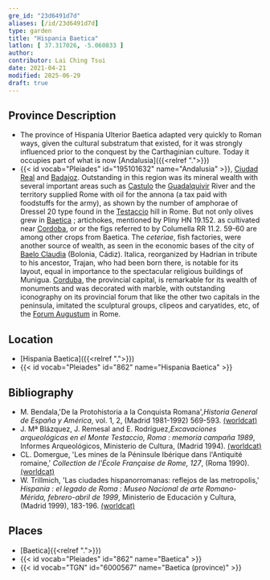 ```yaml
---
gre_id: "23d6491d7d"
aliases: [/id/23d6491d7d]
type: garden
title: "Hispania Baetica"
latlon: [ 37.317026, -5.060833 ]
author:
contributor: Lai Ching Tsui
date: 2021-04-21
modified: 2025-06-29
draft: true
---
```


## Province Description

- The province of Hispania Ulterior Baetica adapted very quickly to Roman ways, given the cultural substratum that existed, for it was strongly influenced prior to the conquest by the Carthaginian culture. Today it occupies part of what is now [Andalusia]({{<relref ".">}})
- {{< id vocab="Pleiades" id="195101632" name="Andalusia" >}}, [Ciudad Real](link) and [Badajoz](https://pleiades.stoa.org/places/931117398). Outstanding in this region was its mineral wealth with several important areas such as [Castulo](https://pleiades.stoa.org/places/265855) the [Guadalquivir](link) River and the territory supplied Rome with oil for the annona (a tax paid with foodstuffs for the army), as shown by the number of amphorae of Dressel 20 type found in the [Testaccio](https://pleiades.stoa.org/places/375710890) hill in Rome.  But not only olives grew in [Baetica](https://pleiades.stoa.org/places/862) ; artichokes, mentioned by Pliny HN 19.152. as cultivated near [Cordoba](link), or or the figs referred to by Columella RR 11.2. 59-60 are among other crops from Baetica. The *ceteriae*, fish factories, were another source of wealth, as seen in the economic bases of the city of [Baelo Claudia](link) (Bolonia, Cádiz). Italica, reorganized by Hadrian in tribute to his ancestor, Trajan, who had been born there, is notable for its layout, equal in importance to the spectacular religious buildings of Munigua. [Corduba](link), the provincial capital, is remarkable for its wealth of monuments and was decorated with marble, with outstanding iconography on its provincial forum that like the other two capitals in the peninsula, imitated the sculptural groups, clipeos and caryatides, etc, of the [Forum Augustum](https://pleiades.stoa.org/places/47606496) in Rome.

## Location

- [Hispania Baetica]({{<relref ".">}})
- {{< id vocab="Pleiades" id="862" name="Hispania Baetica" >}}

<!-- ## Maps -->

<!-- ## Images -->

<!-- ## Dates -->

## Bibliography

* M. Bendala,'De la Protohistoria a la Conquista Romana',*Historia General de España y América*, vol. 1, 2, (Madrid 1981-1992) 569-593. [(worldcat)](https://search.worldcat.org/title/506194962)
* J. Mª Blázquez, J. Remesal and E. Rodríguez,*Excavaciones arqueológicas en el Monte Testaccio, Roma : memoria campaña 1989*, Informes Arqueológicos, Ministerio de Cultura, (Madrid 1994). [(worldcat)](https://search.worldcat.org/title/506194962)
* CL. Domergue, 'Les mines de la Péninsule Ibérique dans l'Antiquité romaine,' *Collection de l'École Française de Rome, 127*, (Roma 1990). [(worldcat)](https://search.worldcat.org/title/1039552105)
* W. Trillmich, 'Las ciudades hispanorromanas: reflejos de las metropolis,' *Hispania : el legado de Roma : Museo Nacional de arte Romano-Mérida, febrero-abril de 1999*, Ministerio de Educación y Cultura, (Madrid 1999), 183-196. [(worldcat)](https://search.worldcat.org/title/66909836)

## Places

- [Baetica]{{<relref ".">}})
- {{< id vocab="Pleiades" id="862" name="Baetica" >}}
- {{< id vocab="TGN" id="6000567" name="Baetica (province)" >}}

